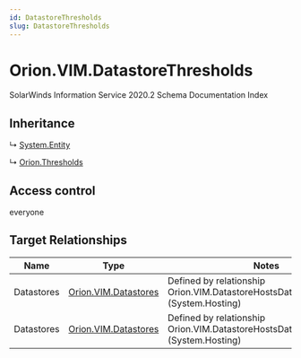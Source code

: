 ```yaml
---
id: DatastoreThresholds
slug: DatastoreThresholds
---
```


# Orion.VIM.DatastoreThresholds

SolarWinds Information Service 2020.2 Schema Documentation Index

## Inheritance

↳ [System.Entity](./../System/Entity)

↳ [Orion.Thresholds](./../Orion/Thresholds)

## Access control

everyone

## Target Relationships

| Name | Type | Notes |
| ------ | ------ | ------ |
| Datastores | [Orion.VIM.Datastores](./../Orion.VIM/Datastores) | Defined by relationship Orion.VIM.DatastoreHostsDatastoreThresholds (System.Hosting) |
| Datastores | [Orion.VIM.Datastores](./../Orion.VIM/Datastores) | Defined by relationship Orion.VIM.DatastoreHostsDatastoreThresholds (System.Hosting) |

